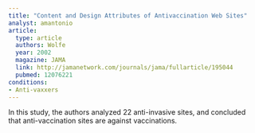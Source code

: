 ```yaml
---
title: "Content and Design Attributes of Antivaccination Web Sites"
analyst: amantonio
article:
  type: article
  authors: Wolfe
  year: 2002
  magazine: JAMA
  link: http://jamanetwork.com/journals/jama/fullarticle/195044
  pubmed: 12076221
conditions:
- Anti-vaxxers
---
```


In this study, the authors analyzed 22 anti-invasive sites, and concluded that anti-vaccination sites are against vaccinations.

